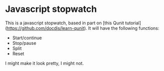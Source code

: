 # Javascript stopwatch  

This is a javascript stopwatch, based in part on [this Qunit tutorial] (https://github.com/docdis/learn-qunit). It will have the following functions:  

* Start/continue
* Stop/pause
* Split
* Reset

I might make it look pretty, I might not.

